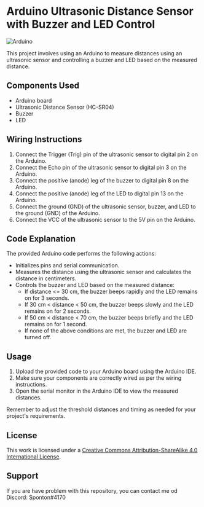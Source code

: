 <h1>Arduino Ultrasonic Distance Sensor with Buzzer and LED Control</h1>

![Arduino](https://img.shields.io/badge/-Arduino-00979D?style=for-the-badge&logo=Arduino&logoColor=white)

<p>This project involves using an Arduino to measure distances using an ultrasonic sensor and controlling a buzzer and LED based on the measured distance.</p>

<h2>Components Used</h2>

- Arduino board
- Ultrasonic Distance Sensor (HC-SR04)
- Buzzer
- LED

<h2>Wiring Instructions</h2>

1. Connect the Trigger (Trig) pin of the ultrasonic sensor to digital pin 2 on the Arduino.
2. Connect the Echo pin of the ultrasonic sensor to digital pin 3 on the Arduino.
3. Connect the positive (anode) leg of the buzzer to digital pin 8 on the Arduino.
4. Connect the positive (anode) leg of the LED to digital pin 13 on the Arduino.
5. Connect the ground (GND) of the ultrasonic sensor, buzzer, and LED to the ground (GND) of the Arduino.
6. Connect the VCC of the ultrasonic sensor to the 5V pin on the Arduino.

<h2>Code Explanation</h2>

The provided Arduino code performs the following actions:

- Initializes pins and serial communication.
- Measures the distance using the ultrasonic sensor and calculates the distance in centimeters.
- Controls the buzzer and LED based on the measured distance:
  - If distance <= 30 cm, the buzzer beeps rapidly and the LED remains on for 3 seconds.
  - If 30 cm < distance < 50 cm, the buzzer beeps slowly and the LED remains on for 2 seconds.
  - If 50 cm < distance < 70 cm, the buzzer beeps briefly and the LED remains on for 1 second.
  - If none of the above conditions are met, the buzzer and LED are turned off.
  
<h2>Usage</h2>

1. Upload the provided code to your Arduino board using the Arduino IDE.
2. Make sure your components are correctly wired as per the wiring instructions.
3. Open the serial monitor in the Arduino IDE to view the measured distances.

Remember to adjust the threshold distances and timing as needed for your project's requirements.

<h2>License</h2>
This work is licensed under a <a rel="license" href="http://creativecommons.org/licenses/by-sa/4.0/">Creative Commons Attribution-ShareAlike 4.0 International License</a>.

<h2>Support</h2>
If you are have problem with this repository, you can contact me od Discord: Sponton#4170
